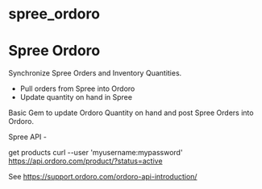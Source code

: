 # spree_ordoro

Spree Ordoro
============

Synchronize Spree Orders and Inventory Quantities.

 * Pull orders from Spree into Ordoro
 * Update quantity on hand in Spree
 
Basic Gem to update Ordoro Quantity on hand and post Spree Orders into Ordoro.

Spree API - 

get products curl --user 'myusername:mypassword' https://api.ordoro.com/product/?status=active

See https://support.ordoro.com/ordoro-api-introduction/


